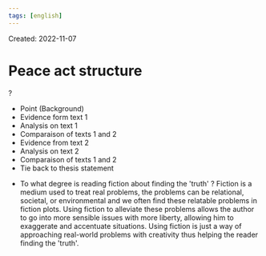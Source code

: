 ```yaml
---
tags: [english] 
---
```

Created: 2022-11-07

# Peace act structure
?
- Point (Background)
- Evidence form text 1
- Analysis on text 1
- Comparaison of texts 1 and 2
- Evidence from text 2
- Analysis on text 2
- Comparaison of texts 1 and 2
- Tie back to thesis statement
<!--SR:!2025-01-09,413,210-->

- To what degree is reading fiction about finding the 'truth' ?
	Fiction is a medium used to treat real problems, the problems can be relational, societal, or environmental and we often find these relatable problems in fiction plots. Using fiction to alleviate these problems allows the author to go into more sensible issues with more liberty, allowing him to exaggerate and accentuate situations. Using fiction is just a way of approaching real-world problems with creativity thus helping the reader finding the 'truth'.
